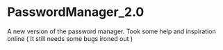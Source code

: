 # PasswordManager_2.0

A new version of the password manager. 
Took some help and inspiration online ( It still needs some bugs ironed out )   
